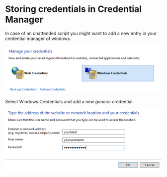 ﻿# Storing credentials in Credential Manager

In case of an unattended script you might want to add a new entry in your credential manager of windows. 

![](CredentialManager1.png)
 
Select Windows Credentials and add a new *generic* credential:

![](CredentialManager2.png)
 
